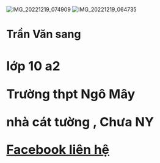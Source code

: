 ![IMG_20221219_074909](https://user-images.githubusercontent.com/115351102/208328667-188f4c50-7a2b-4e40-bcbe-237c6698c246.jpg)
![IMG_20221219_064735](https://user-images.githubusercontent.com/115351102/208325912-5bf82570-ea69-483f-886c-bfed79035d78.jpg)


<div>
  <h1> Trần Văn sang 
    <div>
      <h3> lớp 10 a2

<div>
  <p> Trường thpt Ngô Mây 
 <div>
   <p>nhà cát tường , Chưa  NY
        
<div>
  <a href="https://www.facebook.com/profile.php?id=100068291932257&mibextid=ZbWKwL"> Facebook liên hệ </a>
